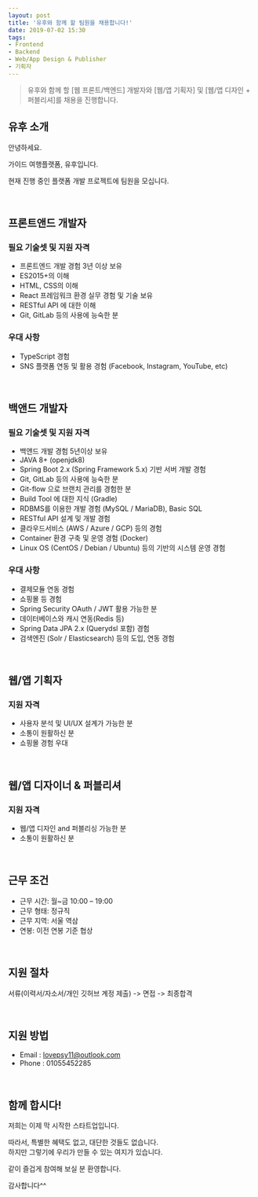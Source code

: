 ```yaml
---
layout: post
title: '유후와 함께 할 팀원을 채용합니다!'
date: 2019-07-02 15:30
tags:
- Frontend
- Backend
- Web/App Design & Publisher
- 기획자
---
```

 
> 유후와 함께 할 [웹 프론트/백엔드] 개발자와 [웹/앱 기획자] 및 [웹/앱 디자인 + 퍼블리셔]를 채용을 진행합니다.

## 유후 소개

안녕하세요.

가이드 여행플랫폼, 유후입니다.

현재 진행 중인 플랫폼 개발 프로젝트에 팀원을 모십니다.

<br/>

## 프론트앤드 개발자

### 필요 기술셋 및 지원 자격
- 프론트엔드 개발 경험 3년 이상 보유
- ES2015+의 이해
- HTML, CSS의 이해
- React 프레임워크 환경 실무 경험 및 기술 보유
- RESTful API 에 대한 이해
- Git, GitLab 등의 사용에 능숙한 분

### 우대 사항
- TypeScript 경험
- SNS 플랫폼 연동 및 활용 경험 (Facebook, Instagram, YouTube, etc)

<br/>

## 백앤드 개발자

### 필요 기술셋 및 지원 자격
- 백앤드 개발 경험 5년이상 보유
- JAVA 8+ (openjdk8)
- Spring Boot 2.x (Spring Framework 5.x) 기반 서버 개발 경험
- Git, GitLab 등의 사용에 능숙한 분
- Git-flow 으로 브랜치 관리를 경험한 분
- Build Tool 에 대한 지식 (Gradle)
- RDBMS를 이용한 개발 경험 (MySQL / MariaDB), Basic SQL
- RESTful API 설계 및 개발 경험
- 클라우드서비스 (AWS / Azure / GCP) 등의 경험
- Container 환경 구축 및 운영 경험 (Docker)
- Linux OS (CentOS / Debian / Ubuntu) 등의 기반의 시스템 운영 경험

### 우대 사항
- 결제모듈 연동 경험
- 쇼핑몰 등 경험
- Spring Security OAuth / JWT 활용 가능한 분
- 데이터베이스와 캐시 연동(Redis 등)
- Spring Data JPA 2.x (Querydsl 포함) 경험
- 검색엔진 (Solr / Elasticsearch) 등의 도입, 연동 경험

<br/>

## 웹/앱 기획자

### 지원 자격
- 사용자 분석 및 UI/UX 설계가 가능한 분
- 소통이 원활하신 분
- 쇼핑몰 경험 우대

<br/>

## 웹/앱 디자이너 & 퍼블리셔

### 지원 자격
- 웹/앱 디자인 and 퍼블리싱 가능한 분
- 소통이 원활하신 분

<br/>

## 근무 조건

- 근무 시간: 월~금 10:00 – 19:00 
- 근무 형태: 정규직 
- 근무 지역: 서울 역삼 
- 연봉: 이전 연봉 기준 협상 

<br/>

## 지원 절차

서류(이력서/자소서/개인 깃허브 계정 제출) -> 면접 -> 최종합격

<br/>

## 지원 방법

- Email : lovepsy11@outlook.com
- Phone : 01055452285

<br/>

## 함께 합시다!

저희는 이제 막 시작한 스타트업입니다.

따라서, 특별한 혜택도 없고, 대단한 것들도 없습니다.<br/>
하지만 그렇기에 우리가 만들 수 있는 여지가 있습니다.

같이 즐겁게 참여해 보실 분 환영합니다.

감사합니다^^ 
